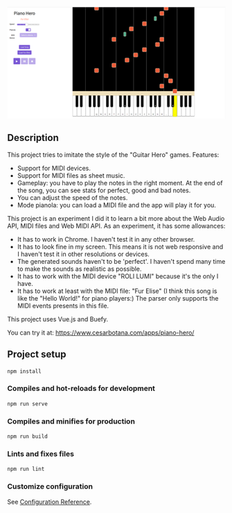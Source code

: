 ![Screenshot](screenshot.png)

## Description

This project tries to imitate the style of the "Guitar Hero" games. Features:

- Support for MIDI devices.
- Support for MIDI files as sheet music.
- Gameplay: you have to play the notes in the right moment. At the end of the song, you can see stats for perfect, good and bad notes.
- You can adjust the speed of the notes.
- Mode pianola: you can load a MIDI file and the app will play it for you.

This project is an experiment I did it to learn a bit more about the Web Audio API, MIDI files and Web MIDI API. As an experiment, it has some allowances:

- It has to work in Chrome. I haven't test it in any other browser.
- It has to look fine in my screen. This means it is not web responsive and I haven't test it in other resolutions or devices.
- The generated sounds haven't to be 'perfect'. I haven't spend many time to make the sounds as realistic as possible.
- It has to work with the MIDI device "ROLI LUMI" because it's the only I have.
- It has to work at least with the MIDI file: "Fur Elise" (I think this song is like the "Hello World!" for piano players:) The parser only supports the MIDI events presents in this file.

This project uses Vue.js and Buefy.

You can try it at: https://www.cesarbotana.com/apps/piano-hero/

## Project setup
```
npm install
```

### Compiles and hot-reloads for development
```
npm run serve
```

### Compiles and minifies for production
```
npm run build
```

### Lints and fixes files
```
npm run lint
```

### Customize configuration
See [Configuration Reference](https://cli.vuejs.org/config/).
